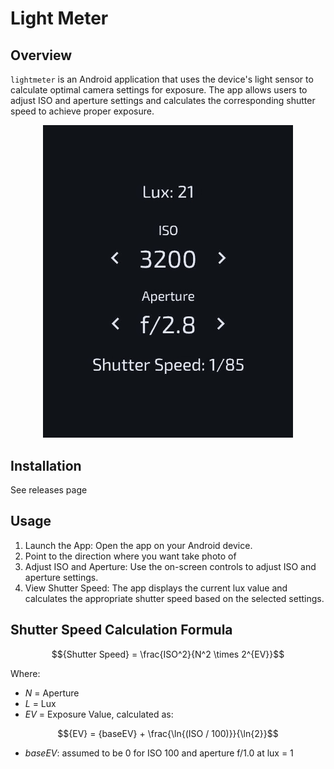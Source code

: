 # Light Meter

## Overview

`lightmeter` is an Android application that uses the device's light
sensor to calculate optimal camera settings for exposure. The app allows users
to adjust ISO and aperture settings and calculates the corresponding shutter
speed to achieve proper exposure.

<p align="center">
  <img src="./cover.jpg" alt="image of program interface" width="400"/>
</p>

## Installation

See releases page

## Usage

1. Launch the App: Open the app on your Android device.
2. Point to the direction where you want take photo of
3. Adjust ISO and Aperture: Use the on-screen controls to adjust ISO and aperture settings.
4. View Shutter Speed: The app displays the current lux value and calculates the appropriate shutter speed based on the selected settings.

## Shutter Speed Calculation Formula

$${Shutter Speed} = \frac{ISO^2}{N^2 \times 2^{EV}}$$

Where:

- *N* = Aperture
- *L* = Lux
- *EV* = Exposure Value, calculated as:

$${EV} = {baseEV} + \frac{\ln{(ISO / 100)}}{\ln{2}}$$

- *baseEV*: assumed to be 0 for ISO 100 and aperture f/1.0 at lux = 1
